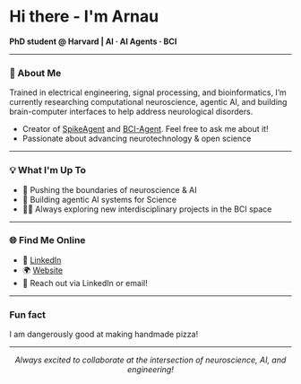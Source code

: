 # Hi there - I'm Arnau

**PhD student @ Harvard | AI · AI Agents · BCI**

---

### 🧠 About Me  
Trained in electrical engineering, signal processing, and bioinformatics, I’m currently researching computational neuroscience, agentic AI, and building brain-computer interfaces to help address neurological disorders.

- Creator of [SpikeAgent](https://github.com/LiuLab-Bioelectronics-Harvard/SpikeAgent) and [BCI-Agent](https://github.com/LiuLab-Bioelectronics-Harvard/BCI-Agent). Feel free to ask me about it!
- Passionate about advancing neurotechnology & open science

---

### 💡 What I'm Up To
- 🔬 Pushing the boundaries of neuroscience & AI
- 🤖 Building agentic AI systems for Science
- 🧑‍🔬 Always exploring new interdisciplinary projects in the BCI space

---

### 🌐 Find Me Online
- 💼 [LinkedIn](https://www.linkedin.com/in/arnau-marin-llobet/)
- 🌍 [Website](https://arnaumarin.github.io/)
- 📧 Reach out via LinkedIn or email!

---

### Fun fact  
I am dangerously good at making handmade pizza!

---

<p align="center"><i>Always excited to collaborate at the intersection of neuroscience, AI, and engineering!</i></p>
